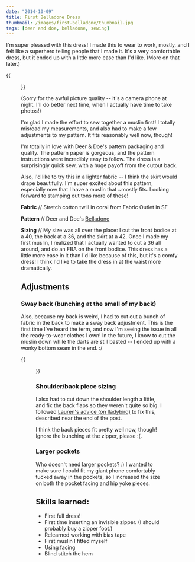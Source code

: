 ```yaml
---
date: "2014-10-09"
title: First Belladone Dress
thumbnail: /images/first-belladone/thumbnail.jpg
tags: [deer and doe, belladone, sewing]
---
```


I'm super pleased with this dress! I made this to wear to work, mostly, and I
felt like a superhero telling people that I made it. It's a very comfortable
dress, but it ended up with a little more ease than I'd like. (More on that later.)

{{<figure src="/images/first-belladone/front.jpg" class="left medium" title="Belladone Front" >}}

(Sorry for the awful picture quality -- it's a camera phone at night. I'll do better
next time, when I actually have time to take photos!)

I'm glad I made the effort to sew together a muslin first! I totally misread my
measurements, and also had to make a few adjustments to my pattern. It fits reasonably
well now, though!

I'm totally in love with Deer & Doe's pattern packaging and quality. The pattern paper
is gorgeous, and the pattern instructions were incredibly easy to follow. The dress
is a surprisingly quick sew, with a huge payoff from the cutout back.

Also, I'd like to try this in a lighter fabric -- I think the skirt would drape beautifully.
I'm super excited about this pattern, especially now that I have a muslin that ~mostly
fits. Looking forward to stamping out tons more of these!

**Fabric** // Stretch cotton twill in coral from Fabric Outlet in SF

**Pattern** // Deer and Doe's [Belladone](https://shop.deer-and-doe.fr/en/sewing-patterns/8-belladone-dress-pattern.html)

**Sizing** //
My size was all over the place: I cut the front bodice at a 40, the back at a 36,
and the skirt at a 42. Once I made my first muslin, I realized that I actually
wanted to cut a 36 all around, and do an FBA on the front bodice. This dress has
a little more ease in it than I'd like because of this, but it's a comfy dress!
I think I'd like to take the dress in at the waist more dramatically.


## Adjustments

### Sway back (bunching at the small of my back)

  Also, because my back is weird, I had to cut out a bunch of fabric in the back to
make a sway back adjustment. This is the first time I've heard the term, and now I'm
seeing the issue in all the ready-to-wear clothes I own! In the future, I know to
cut the muslin down while the darts are still basted -- I ended up with a wonky bottom
seam in the end. :/

{{<figure src="/images/first-belladone/back.jpg" class="right medium" title="Belladone Back" >}}

### Shoulder/back piece sizing

  I also had to cut down the shoulder length a little, and fix the back flaps so they weren't
quite so big. I followed [Lauren's advice (on lladybird)](http://lladybird.com/2013/07/29/completed-a-stripey-belladone/)
to fix this, described near the end of the post.

  I think the back pieces fit pretty well now, though! Ignore the bunching at the zipper, please :(.

### Larger pockets

  Who doesn't need larger pockets? :) I wanted to make sure I could fit my giant phone comfortably
  tucked away in the pockets, so I increased the size on both the pocket facing and hip yoke pieces.

## Skills learned:

- First full dress!
- First time inserting an invisible zipper. (I should probably buy a zipper foot.)
- Relearned working with bias tape
- First muslin I fitted myself
- Using facing
- Blind stitch the hem
